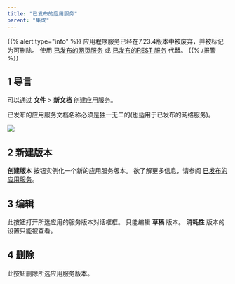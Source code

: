 ```yaml
---
title: "已发布的应用服务"
parent: "集成"
---
```


{{% alert type="info" %}}
应用程序服务已经在7.23.4版本中被废弃，并被标记为可删除。 使用 [已发布的网页服务](published-web-services) 或 [已发布的REST 服务](published-rest-services) 代替。
{{% /报警 %}}

## 1 导言

可以通过 **文件** > **新文档** 创建应用服务。

已发布的应用服务文档名称必须是独一无二的(也适用于已发布的网络服务)。

![](attachments/16713717/16843911.png)

## 2 新建版本

**创建版本** 按钮实例化一个新的应用服务版本。 欲了解更多信息，请参阅 [已发布的应用服务](published-app-service)。

## 3 编辑

此按钮打开所选应用的服务版本对话框框。 只能编辑 **草稿** 版本。 **消耗性** 版本的设置只能被查看。

## 4 删除

此按钮删除所选应用服务版本。
